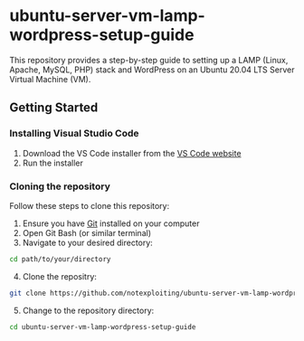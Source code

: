 # ubuntu-server-vm-lamp-wordpress-setup-guide

This repository provides a step-by-step guide to setting up a LAMP (Linux, Apache, MySQL, PHP) stack and WordPress on an Ubuntu 20.04 LTS Server Virtual Machine (VM). 

## Getting Started

### Installing Visual Studio Code
1. Download the VS Code installer from the [VS Code website](https://code.visualstudio.com/download)
2. Run the installer

### Cloning the repository

Follow these steps to clone this repository:
1. Ensure you have [Git](https://git-scm.com/) installed on your computer
2. Open Git Bash (or similar terminal)
3. Navigate to your desired directory:
```bash
cd path/to/your/directory
```
4. Clone the repositry:
```bash
git clone https://github.com/notexploiting/ubuntu-server-vm-lamp-wordpress-setup-guide
```
5. Change to the repository directory:
```bash
cd ubuntu-server-vm-lamp-wordpress-setup-guide
```
